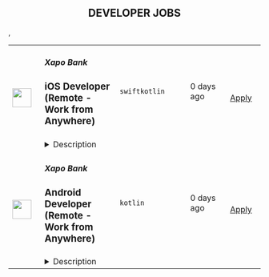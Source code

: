 <div align="center"><h2>DEVELOPER JOBS</h2></div><table><tr>
                <td width="100" height="100" rowspan="2">
                    <img src="https://avatars.githubusercontent.com/u/6930305?s=200&v=4" width="38px" height="auto">
                </td>
                <td width="300">
                    <h5>Xapo Bank</h5>
                    <h3>iOS Developer (Remote - Work from Anywhere)</h3>
                </td>
                <td width="300">
                    <code>swift</code><code>kotlin</code>
                </td>
                <td width="200">
                <text>0 days ago</text>
                </td>
                <td width="100" rowspan="2">
                <a href="https://www.realworkfromanywhere.com/jobs/ios-developer-remote-work-from-anywhere-xapo-bank-305" align="right" target="_blank">Apply</a>
                </td>
            </tr>
            <tr>
                <td colspan="3">
                <details><summary>Description</summary>
                &lt;div class=&quot;content-intro&quot;&gt;&lt;p style=&quot;text-align: left;&quot;&gt;&lt;span style=&quot;font-weight: 900;&quot;&gt;Work from anywhere, impact everywhere&amp;nbsp;&lt;/span&gt;&lt;/p&gt;
&lt;p&gt;Diversity is at the heart of who we are at Xapo Bank. We’re a fully distributed team of over 180 Xapiens that work remotely from 40+ countries around the world.&amp;nbsp;&lt;/p&gt;
&lt;p&gt;Our beginning: A world that enjoys economic freedom and wealth protection, no matter where you live or who is running your country.&lt;/p&gt;
&lt;p&gt;To achieve that, we search the world for the best people for the job. We work hard, think globally, and inspire each other to learn and grow. We are committed to changing the way things are done.&lt;/p&gt;
&lt;p&gt;&amp;nbsp;&lt;/p&gt;
&lt;p&gt;&lt;strong&gt;Risk is inherent in all of our business activities and managing risk well is the responsibility of every Xapien. Sound risk management enables us to serve our customers and deliver value for our shareholders, and helps make Xapo a great place to work.&lt;/strong&gt;&lt;/p&gt;
&lt;p&gt;&amp;nbsp;&lt;/p&gt;
&lt;p style=&quot;text-align: left;&quot;&gt;&lt;em&gt;&lt;span style=&quot;font-weight: 500;&quot;&gt;Although we are headquartered in Gibraltar, this is a full time, 100% remote position&amp;nbsp;&lt;br&gt;&lt;/span&gt;&lt;/em&gt;&lt;em&gt;&lt;span style=&quot;font-weight: 500;&quot;&gt;Work from anywhere!&lt;/span&gt;&lt;/em&gt;&lt;/p&gt;
&lt;p style=&quot;text-align: left;&quot;&gt;&amp;nbsp;&lt;/p&gt;&lt;/div&gt;&lt;p&gt;&lt;strong&gt;&lt;em&gt;Position overview&lt;/em&gt;&lt;/strong&gt;&lt;/p&gt;
&lt;p&gt;At Xapo, we’re always exploring new ways to deliver high-quality software using cutting-edge technology.&lt;/p&gt;
&lt;p&gt;We’re looking for an iOS Developer who’s eager to&amp;nbsp;&lt;strong&gt;grow, learn, and make an impact&lt;/strong&gt; from day one.&lt;/p&gt;
&lt;p&gt;Our product is mobile-first, and &lt;strong&gt;mobile-only&lt;/strong&gt;. The entire Xapo experience lives inside our mobile apps, which means your work will directly shape how our customers interact with and trust our product every single day. You won’t just build features, you’ll help define the user experience for thousands of people around the world.&lt;/p&gt;
&lt;p&gt;You’ll be part of a modern mobile team working with the latest Swift and SwiftUI, building all our new screens using our own UI component library.&lt;/p&gt;
&lt;p&gt;Our architecture is based on The Composable Architecture (TCA), and we place strong focus on code quality, testability, and maintainability.&lt;/p&gt;
&lt;p&gt;While your primary focus will be iOS development, you’ll also have the opportunity to learn about Kotlin Multiplatform (KMM) and how we share code between iOS and Android. The more you want to explore, the more you’ll grow - at Xapo, &lt;strong&gt;your learning path has no limits&lt;/strong&gt;.&lt;/p&gt;
&lt;p&gt;&amp;nbsp;&lt;/p&gt;
&lt;p&gt;&lt;strong&gt;&lt;em&gt;Your Role &amp;amp; Responsibilities&lt;/em&gt;&lt;/strong&gt;&lt;/p&gt;
&lt;p&gt;As an iOS Developer, &lt;strong&gt;you’ll help build features that will be used by real customers across the world&lt;/strong&gt;, from sending and receiving money to managing their digital assets securely.&lt;/p&gt;
&lt;p&gt;You’ll collaborate closely with experienced engineers, designers, and product managers in a highly agile environment. You’ll have full ownership of your work, from development to release, supported by a strong CI/CD pipeline (CircleCI) and automated testing processes.&lt;/p&gt;
&lt;p&gt;Your daily responsibilities will include:&lt;/p&gt;
&lt;ul&gt;
&lt;li&gt;Developing new user-facing features using SwiftUI and TCA.&lt;/li&gt;
&lt;li&gt;Maintaining and improving existing modules in collaboration with senior engineers.&lt;/li&gt;
&lt;li&gt;Writing unit tests and UI tests to ensure code reliability.&lt;/li&gt;
&lt;li&gt;Participating in code reviews, learning from feedback, and contributing to clean, readable, and maintainable code.&lt;/li&gt;
&lt;li&gt;Actively engaging in discussions and taking ownership of your tasks with a proactive, positive attitude.&lt;/li&gt;
&lt;/ul&gt;
&lt;p&gt;&lt;strong&gt;&lt;em&gt;What You&#39;ll Bring: Skills &amp;amp; Experience&lt;/em&gt;&lt;/strong&gt;&lt;/p&gt;
&lt;ul&gt;
&lt;li&gt;Knowledge of Swift and SwiftUI.&lt;/li&gt;
&lt;li&gt;Understanding of software architecture and clean code principles (SOLID).&lt;/li&gt;
&lt;li&gt;Basic experience writing unit tests or a desire to learn.&lt;/li&gt;
&lt;li&gt;A &lt;strong&gt;growth mindset and strong willingness to learn&lt;/strong&gt;.&lt;/li&gt;
&lt;li&gt;Basic understanding of Swift concurrency (async/await) and a curiosity to deepen that knowledge.&lt;/li&gt;
&lt;li&gt;Great communication skills in English, both written and spoken.&lt;/li&gt;
&lt;li&gt;Curiosity, enthusiasm, and a sense of ownership - we value attitude and initiative above all.&lt;/li&gt;
&lt;li&gt;Basic experience collaborating through Git, pull requests, and code reviews.&lt;/li&gt;
&lt;/ul&gt;
&lt;p&gt;Nice to have:&lt;/p&gt;
&lt;ul&gt;
&lt;li&gt;Exposure to The Composable Architecture (TCA).&lt;/li&gt;
&lt;li&gt;Some familiarity with CI/CD tools (e.g., CircleCI).&lt;/li&gt;
&lt;/ul&gt;
&lt;p&gt;&lt;strong&gt;&lt;em&gt;Other requirements&lt;/em&gt;&lt;/strong&gt;&lt;/p&gt;
&lt;ul&gt;
&lt;li&gt;A dedicated workspace&lt;/li&gt;
&lt;li&gt;A reliable internet connection with the fastest speed possible in your area&lt;/li&gt;
&lt;li&gt;Alignment with Our Values and the Xapo Values-Driven Leadership principles&lt;/li&gt;
&lt;/ul&gt;&lt;div class=&quot;content-conclusion&quot;&gt;&lt;p&gt;&lt;span style=&quot;font-size: 12pt;&quot;&gt;&lt;strong&gt;Why work for Xapo?&lt;/strong&gt;&lt;/span&gt;&lt;/p&gt;
&lt;p&gt;&lt;span style=&quot;font-weight: 500; font-size: 10pt;&quot;&gt;IMPACT GLOBALLY, WORK REMOTELY.&lt;/span&gt;&lt;/p&gt;
&lt;ul&gt;
&lt;li style=&quot;font-weight: 500;&quot;&gt;&lt;strong&gt;Shape the Future:&lt;/strong&gt;&lt;span style=&quot;font-weight: 500;&quot;&gt; Improve lives through cutting-edge technology, work 100% remotely from anywhere in the world.&lt;/span&gt;&lt;/li&gt;
&lt;li style=&quot;font-weight: 500;&quot;&gt;&lt;strong&gt;Great work-life balance:&lt;/strong&gt;&lt;span style=&quot;font-weight: 500;&quot;&gt; &lt;/span&gt;&lt;span style=&quot;font-weight: 500;&quot;&gt;Build amazing things with a balance of autonomy and collaborative teamwork. Set your own work schedule and make use of a flexible PTO plan when you need to recharge.&lt;/span&gt;&lt;span style=&quot;font-weight: 500;&quot;&gt;&amp;nbsp;&lt;/span&gt;&lt;/li&gt;
&lt;li style=&quot;font-weight: 500;&quot;&gt;&lt;strong&gt;Expect Excellence:&lt;/strong&gt;&lt;span style=&quot;font-weight: 500;&quot;&gt; Collaborate, learn, and grow with a high-performance team. Learn&lt;/span&gt;&lt;span style=&quot;font-weight: 500;&quot;&gt; how you learn best - from books to conferences, you’ll get a yearly budget for your individual learning and development goals.&lt;/span&gt;&lt;/li&gt;
&lt;/ul&gt;
&lt;p&gt;&lt;strong&gt;At Xapo, we prioritize consumer protection and adhere to regulatory requirements by ensuring that all Xapiens are accountable for upholding principles of fair treatment, transparency, and ethical conduct in their interactions with customers and stakeholders.&lt;br&gt;&lt;br&gt;&lt;span style=&quot;text-decoration: underline;&quot;&gt;Xapo Device Policy&lt;br&gt;&lt;/span&gt;&lt;/strong&gt;Consultants joining Xapo Bank must comply with the Xapo Device Policy, which governs the use of corporate-approved laptops under Corporate-Owned, Personally Purchased Device (reimbursed up to $1,500) or Corporate-Owned, Personally Enabled Device (personal device with enforced security controls).&lt;br&gt;All devices must meet security requirements, enroll in Xapo’s Mobile Device Management (MDM), and adhere to compliance rules. COPPD devices remain Xapo property with buyback options upon exit. COPED users agree to data control measures, including mandatory corporate data wipes.&lt;br&gt;Compliance with the Xapo Device Policy is mandatory for all consultants, onboarding will not proceed without adherence to the policy.&lt;strong&gt;&lt;br&gt;&lt;br&gt;&lt;/strong&gt;&lt;/p&gt;&lt;/div&gt;
                </details>
                </td>
            </tr>,<tr>
                <td width="100" height="100" rowspan="2">
                    <img src="https://avatars.githubusercontent.com/u/6930305?s=200&v=4" width="38px" height="auto">
                </td>
                <td width="300">
                    <h5>Xapo Bank</h5>
                    <h3>Android Developer (Remote - Work from Anywhere)</h3>
                </td>
                <td width="300">
                    <code>kotlin</code>
                </td>
                <td width="200">
                <text>0 days ago</text>
                </td>
                <td width="100" rowspan="2">
                <a href="https://www.realworkfromanywhere.com/jobs/android-developer-remote-work-from-anywhere-xapo-bank-1270" align="right" target="_blank">Apply</a>
                </td>
            </tr>
            <tr>
                <td colspan="3">
                <details><summary>Description</summary>
                &lt;div class=&quot;content-intro&quot;&gt;&lt;p style=&quot;text-align: left;&quot;&gt;&lt;span style=&quot;font-weight: 900;&quot;&gt;Work from anywhere, impact everywhere&amp;nbsp;&lt;/span&gt;&lt;/p&gt;
&lt;p&gt;Diversity is at the heart of who we are at Xapo Bank. We’re a fully distributed team of over 180 Xapiens that work remotely from 40+ countries around the world.&amp;nbsp;&lt;/p&gt;
&lt;p&gt;Our beginning: A world that enjoys economic freedom and wealth protection, no matter where you live or who is running your country.&lt;/p&gt;
&lt;p&gt;To achieve that, we search the world for the best people for the job. We work hard, think globally, and inspire each other to learn and grow. We are committed to changing the way things are done.&lt;/p&gt;
&lt;p&gt;&amp;nbsp;&lt;/p&gt;
&lt;p&gt;&lt;strong&gt;Risk is inherent in all of our business activities and managing risk well is the responsibility of every Xapien. Sound risk management enables us to serve our customers and deliver value for our shareholders, and helps make Xapo a great place to work.&lt;/strong&gt;&lt;/p&gt;
&lt;p&gt;&amp;nbsp;&lt;/p&gt;
&lt;p style=&quot;text-align: left;&quot;&gt;&lt;em&gt;&lt;span style=&quot;font-weight: 500;&quot;&gt;Although we are headquartered in Gibraltar, this is a full time, 100% remote position&amp;nbsp;&lt;br&gt;&lt;/span&gt;&lt;/em&gt;&lt;em&gt;&lt;span style=&quot;font-weight: 500;&quot;&gt;Work from anywhere!&lt;/span&gt;&lt;/em&gt;&lt;/p&gt;
&lt;p style=&quot;text-align: left;&quot;&gt;&amp;nbsp;&lt;/p&gt;&lt;/div&gt;&lt;p&gt;&lt;strong&gt;&lt;em&gt;Position overview&lt;/em&gt;&lt;/strong&gt;&lt;/p&gt;
&lt;p&gt;At Xapo, we’re always exploring new ways to deliver high-quality software using cutting-edge technology.&lt;/p&gt;
&lt;p&gt;We’re looking for an Android Developer who’s eager to&lt;strong&gt; learn, grow, and make an impact&lt;/strong&gt; from day one.&lt;/p&gt;
&lt;p&gt;Our product is mobile-first, and &lt;strong&gt;mobile-only&lt;/strong&gt;. The entire Xapo experience happens through our mobile apps, which means your work will directly shape how our customers interact with and trust our product every single day. You won’t just build features — you’ll help define the user experience for thousands of people around the world.&lt;/p&gt;
&lt;p&gt;You’ll be part of a modern mobile team working with Kotlin, Jetpack libraries, Coroutines and Flow, Hilt/Koin, and Jetpack Compose for all our new UI development. We care deeply about clean architecture, code quality, and maintainability.&lt;/p&gt;
&lt;p&gt;While your main focus will be Android, you’ll also have the opportunity to learn about Kotlin Multiplatform (KMM) and how we share code across both Android and iOS. The more you want to explore, the more you’ll grow, at Xapo, &lt;strong&gt;your learning path has no limits&lt;/strong&gt;.&lt;/p&gt;
&lt;p&gt;&amp;nbsp;&lt;/p&gt;
&lt;p&gt;&lt;strong&gt;&lt;em&gt;Your Role &amp;amp; Responsibilities&lt;/em&gt;&lt;/strong&gt;&lt;/p&gt;
&lt;p&gt;As an Android Developer,&amp;nbsp;&lt;strong&gt;you’ll help build features that will be used by real customers across the world, &lt;/strong&gt;&amp;nbsp;from sending and receiving money to managing their digital assets securely.&lt;/p&gt;
&lt;p&gt;You’ll collaborate closely with experienced engineers, designers, and product managers in a highly agile environment. You’ll have full ownership of your work, from development to release, supported by a strong CI/CD pipeline (CircleCI) and automated testing processes.&lt;/p&gt;
&lt;p&gt;Your daily responsibilities will include:&lt;/p&gt;
&lt;ul&gt;
&lt;li&gt;Developing new user-facing features using Jetpack Compose and modern Android libraries.&lt;/li&gt;
&lt;li&gt;Maintaining and improving existing modules alongside senior engineers.&lt;/li&gt;
&lt;li&gt;Writing unit tests and contributing to code quality improvements.&lt;/li&gt;
&lt;li&gt;Participating in code reviews, learning from feedback, and contributing to clean, readable, and maintainable code.&lt;/li&gt;
&lt;li&gt;Actively engaging in team discussions and taking ownership of your work with a positive, proactive attitude.&lt;/li&gt;
&lt;/ul&gt;
&lt;p&gt;&lt;strong&gt;&lt;em&gt;What You&#39;ll Bring: Skills &amp;amp; Experience&lt;/em&gt;&lt;/strong&gt;&lt;/p&gt;
&lt;ul&gt;
&lt;li&gt;Knowledge of Kotlin and the Android SDK.&lt;/li&gt;
&lt;li&gt;Familiarity with Jetpack libraries (e.g., ViewModel, LiveData, Navigation).&lt;/li&gt;
&lt;li&gt;Understanding of Coroutines and Flow for asynchronous programming.&lt;/li&gt;
&lt;li&gt;Basic experience with dependency injection frameworks like Hilt or Koin.&lt;/li&gt;
&lt;li&gt;Some hands-on experience with Jetpack Compose or a strong desire to learn it.&lt;/li&gt;
&lt;li&gt;Awareness of software architecture and clean code principles (SOLID).&lt;/li&gt;
&lt;li&gt;Great communication skills in English, both written and spoken.&lt;/li&gt;
&lt;li&gt;Curiosity, enthusiasm, and a sense of ownership, we value attitude and initiative above all.&lt;/li&gt;
&lt;li&gt;Basic experience collaborating through Git, pull requests, and code reviews.&lt;/li&gt;
&lt;/ul&gt;
&lt;p&gt;Nice to have:&lt;/p&gt;
&lt;ul&gt;
&lt;li&gt;Exposure to Kotlin Multiplatform (KMM).&lt;/li&gt;
&lt;li&gt;Familiarity with CI/CD tools (e.g., CircleCI).&lt;/li&gt;
&lt;/ul&gt;
&lt;p&gt;&lt;strong&gt;&lt;em&gt;Other requirements&lt;/em&gt;&lt;/strong&gt;&lt;/p&gt;
&lt;ul&gt;
&lt;li&gt;A dedicated workspace&lt;/li&gt;
&lt;li&gt;A reliable internet connection with the fastest speed possible in your area&lt;/li&gt;
&lt;li&gt;Alignment with Our Values and the Xapo Values-Driven Leadership principles&lt;/li&gt;
&lt;/ul&gt;&lt;div class=&quot;content-conclusion&quot;&gt;&lt;p&gt;&lt;span style=&quot;font-size: 12pt;&quot;&gt;&lt;strong&gt;Why work for Xapo?&lt;/strong&gt;&lt;/span&gt;&lt;/p&gt;
&lt;p&gt;&lt;span style=&quot;font-weight: 500; font-size: 10pt;&quot;&gt;IMPACT GLOBALLY, WORK REMOTELY.&lt;/span&gt;&lt;/p&gt;
&lt;ul&gt;
&lt;li style=&quot;font-weight: 500;&quot;&gt;&lt;strong&gt;Shape the Future:&lt;/strong&gt;&lt;span style=&quot;font-weight: 500;&quot;&gt; Improve lives through cutting-edge technology, work 100% remotely from anywhere in the world.&lt;/span&gt;&lt;/li&gt;
&lt;li style=&quot;font-weight: 500;&quot;&gt;&lt;strong&gt;Great work-life balance:&lt;/strong&gt;&lt;span style=&quot;font-weight: 500;&quot;&gt; &lt;/span&gt;&lt;span style=&quot;font-weight: 500;&quot;&gt;Build amazing things with a balance of autonomy and collaborative teamwork. Set your own work schedule and make use of a flexible PTO plan when you need to recharge.&lt;/span&gt;&lt;span style=&quot;font-weight: 500;&quot;&gt;&amp;nbsp;&lt;/span&gt;&lt;/li&gt;
&lt;li style=&quot;font-weight: 500;&quot;&gt;&lt;strong&gt;Expect Excellence:&lt;/strong&gt;&lt;span style=&quot;font-weight: 500;&quot;&gt; Collaborate, learn, and grow with a high-performance team. Learn&lt;/span&gt;&lt;span style=&quot;font-weight: 500;&quot;&gt; how you learn best - from books to conferences, you’ll get a yearly budget for your individual learning and development goals.&lt;/span&gt;&lt;/li&gt;
&lt;/ul&gt;
&lt;p&gt;&lt;strong&gt;At Xapo, we prioritize consumer protection and adhere to regulatory requirements by ensuring that all Xapiens are accountable for upholding principles of fair treatment, transparency, and ethical conduct in their interactions with customers and stakeholders.&lt;br&gt;&lt;br&gt;&lt;span style=&quot;text-decoration: underline;&quot;&gt;Xapo Device Policy&lt;br&gt;&lt;/span&gt;&lt;/strong&gt;Consultants joining Xapo Bank must comply with the Xapo Device Policy, which governs the use of corporate-approved laptops under Corporate-Owned, Personally Purchased Device (reimbursed up to $1,500) or Corporate-Owned, Personally Enabled Device (personal device with enforced security controls).&lt;br&gt;All devices must meet security requirements, enroll in Xapo’s Mobile Device Management (MDM), and adhere to compliance rules. COPPD devices remain Xapo property with buyback options upon exit. COPED users agree to data control measures, including mandatory corporate data wipes.&lt;br&gt;Compliance with the Xapo Device Policy is mandatory for all consultants, onboarding will not proceed without adherence to the policy.&lt;strong&gt;&lt;br&gt;&lt;br&gt;&lt;/strong&gt;&lt;/p&gt;&lt;/div&gt;
                </details>
                </td>
            </tr></table>